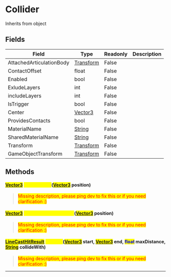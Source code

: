 # Collider
Inherits from object
## Fields
|Field|Type|Readonly|Description|
|---|---|---|---|
|AttachedArticulationBody|[Transform](../objects/Transform.md)|False||
|ContactOffset|float|False||
|Enabled|bool|False||
|ExludeLayers|int|False||
|includeLayers|int|False||
|IsTrigger|bool|False||
|Center|[Vector3](../objects/Vector3.md)|False||
|ProvidesContacts|bool|False||
|MaterialName|[String](../static/String.md)|False||
|SharedMaterialName|[String](../static/String.md)|False||
|Transform|[Transform](../objects/Transform.md)|False||
|GameObjectTransform|[Transform](../objects/Transform.md)|False||
## Methods
#### <mark style="color:blue;">[Vector3](../objects/Vector3.md)</mark> <mark style="color:yellow;">ClosestPoint</mark>(<mark style="color:blue;">[Vector3](../objects/Vector3.md)</mark> position)
> <mark style="color:red;">Missing description, please ping dev to fix this or if you need clarification :)</mark>

#### <mark style="color:blue;">[Vector3](../objects/Vector3.md)</mark> <mark style="color:yellow;">ClosestPointOnBounds</mark>(<mark style="color:blue;">[Vector3](../objects/Vector3.md)</mark> position)
> <mark style="color:red;">Missing description, please ping dev to fix this or if you need clarification :)</mark>

#### <mark style="color:blue;">[LineCastHitResult](../objects/LineCastHitResult.md)</mark> <mark style="color:yellow;">Raycast</mark>(<mark style="color:blue;">[Vector3](../objects/Vector3.md)</mark> start, <mark style="color:blue;">[Vector3](../objects/Vector3.md)</mark> end, <mark style="color:blue;">float</mark> maxDistance, <mark style="color:blue;">[String](../static/String.md)</mark> collideWith)
> <mark style="color:red;">Missing description, please ping dev to fix this or if you need clarification :)</mark>


---

